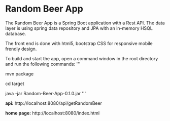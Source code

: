 # Random Beer App 

The Random Beer App is a Spring Boot application with a Rest API. The data layer is using spring data
repository and JPA with an in-memory HSQL database.

The front end is done with html5, bootstrap CSS for responsive mobile frendly design. 

To build and start the app, open a command window in the root directory and run the following commands:
'''

mvn package

cd target

java -jar Random-Beer-App-0.1.0.jar
'''

**api:** http://localhost:8080/api/getRandomBeer

**home page:**  http://localhost:8080/index.html

